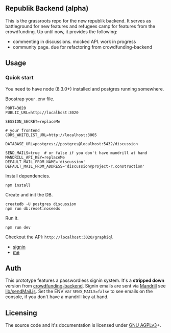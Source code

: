Republik Backend (alpha)
----------------------------

This is the grassroots repo for the new republik backend. It serves as battleground for new features and refugees camp for features from the crowdfunding. Up until now, it provides the following:

 - commenting in discussions. mocked API. work in progress
 - community page. due for refactoring from crowdfunding-backend

## Usage

### Quick start
You need to have node (8.3.0+) installed and postgres running somewhere.

Boostrap your .env file.
```
PORT=3020
PUBLIC_URL=http://localhost:3020

SESSION_SECRET=replaceMe

# your frontend
CORS_WHITELIST_URL=http://localhost:3005

DATABASE_URL=postgres://postgres@localhost:5432/discussion

SEND_MAILS=true  # or false if you don't have mandrill at hand
MANDRILL_API_KEY=replaceMe
DEFAULT_MAIL_FROM_NAME='discussion'
DEFAULT_MAIL_FROM_ADDRESS='discussion@project-r.construction'
```

Install dependencies.
```
npm install
```

Create and init the DB.
```
createdb -U postgres discussion
npm run db:reset:noseeds
```

Run it.
```
npm run dev
```

Checkout the API: `http://localhost:3020/graphiql`
- [signin](http://localhost:3020/graphiql?query=mutation%20%7BsignIn(email%3A%20%22patrick.recher%40project-r.construction%22)%20%7B%0A%20%20phrase%0A%7D%7D)
- [me](http://localhost:3020/graphiql?query=query%20%7Bme%20%7B%0A%20%20id%0A%20%20email%0A%7D%7D)


## Auth
This prototype features a passwordless signin system. It's a **stripped down** version from [crowdfunding-backend](https://github.com/orbiting/crowdfunding-backend). Signin emails are sent via [Mandrill](https://mandrillapp.com) see [lib/sendMail.js](lib/sendMail.js). Set the ENV var `SEND_MAILS=false` to see emails on the console, if you don't have a mandrill key at hand.

## Licensing
The source code and it's documentation is licensed under [GNU AGPLv3](LICENSE)+.

